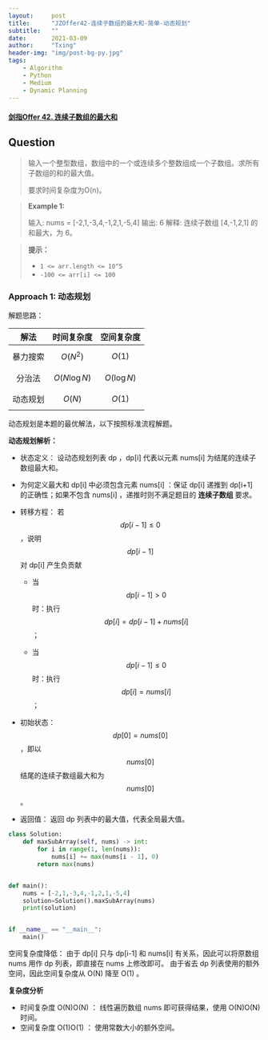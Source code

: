 ```yaml
---
layout:     post
title:      "JZOffer42-连续子数组的最大和-简单-动态规划"
subtitle:   ""
date:       2021-03-09
author:     "Txing"
header-img: "img/post-bg-py.jpg"
tags:
    - Algorithm
    - Python
    - Medium
    - Dynamic Planning
---
```


#### [剑指Offer 42. 连续子数组的最大和](https://leetcode-cn.com/problems/lian-xu-zi-shu-zu-de-zui-da-he-lcof/)

## Question

> 输入一个整型数组，数组中的一个或连续多个整数组成一个子数组。求所有子数组的和的最大值。
>
> 要求时间复杂度为O(n)。

> **Example 1:**
>
> 输入: nums = [-2,1,-3,4,-1,2,1,-5,4]
> 输出: 6
> 解释: 连续子数组 [4,-1,2,1] 的和最大，为 6。

> **提示：**
>
> - `1 <= arr.length <= 10^5`
> - `-100 <= arr[i] <= 100`



### Approach 1:  动态规划

解题思路：

|   解法   |   时间复杂度   |  空间复杂度   |
| :------: | :------------: | :-----------: |
| 暴力搜索 |   $$O(N^2)$$   |   $$O(1)$$    |
|  分治法  | $$O(N\log N)$$ | $$O(\log N)$$ |
| 动态规划 |    $$O(N)$$    |   $$O(1)$$    |

动态规划是本题的最优解法，以下按照标准流程解题。

**动态规划解析：**

- 状态定义： 设动态规划列表 dp ，dp[i] 代表以元素 nums[i] 为结尾的连续子数组最大和。
- 为何定义最大和 dp[i] 中必须包含元素 nums[i] ：保证 dp[i] 递推到 dp[i+1] 的正确性；如果不包含 nums[i] ，递推时则不满足题目的 **连续子数组** 要求。
- 转移方程： 若 $$dp[i-1] \leq 0$$ ，说明 $$dp[i - 1]$$ 对 dp[i] 产生负贡献

  - 当 $$dp[i - 1] > 0$$ 时：执行 $$dp[i] = dp[i-1] + nums[i]$$ ；

  - 当 $$dp[i - 1] \leq 0$$ 时：执行 $$dp[i] = nums[i]$$ ；

- 初始状态： $$dp[0] = nums[0]$$，即以 $$nums[0]$$ 结尾的连续子数组最大和为 $$nums[0]$$ 。
- 返回值： 返回 dp 列表中的最大值，代表全局最大值。


```python
class Solution:
    def maxSubArray(self, nums) -> int:
        for i in range(1, len(nums)):
            nums[i] += max(nums[i - 1], 0)
        return max(nums)


def main():
    nums = [-2,1,-3,4,-1,2,1,-5,4]
    solution=Solution().maxSubArray(nums)
    print(solution)


if __name__ == "__main__":
    main()
```

空间复杂度降低：
由于 dp[i] 只与 dp[i-1] 和 nums[i] 有关系，因此可以将原数组 nums 用作 dp 列表，即直接在 nums 上修改即可。
由于省去 dp 列表使用的额外空间，因此空间复杂度从 O(N) 降至 O(1) 。

**复杂度分析**

- 时间复杂度 O(N)O(N) ： 线性遍历数组 nums 即可获得结果，使用 O(N)O(N) 时间。
- 空间复杂度 O(1)O(1) ： 使用常数大小的额外空间。
